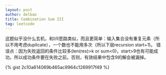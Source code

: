 ```yaml
---
layout: post
author: delbao
title: Combination Sum III
tag: leetcode
---
```


这题似乎没什么玄机，和I/II思路类似，而且更简单：输入集合没有重复元素（所以不用考虑duplicate），一个数也不能用多次（所以下层recursion start+1)。
错误点：因为失败返回的条件比较多(len(res)>k or sum<0)，start>9也有可能成功，所以成功条件要在失败之前。否则，有效结果中包含9的解会被漏掉。

{% gist 2c10a614069b465ac9964c1269917f49 %}
